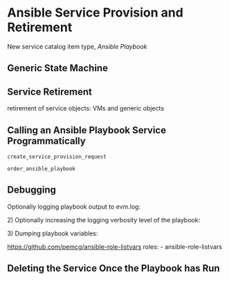 # Ansible Service Provision and Retirement

New service catalog item type, *Ansible Playbook*

## Generic State Machine


## Service Retirement

retirement of service objects: VMs and generic objects

## Calling an Ansible Playbook Service Programmatically

    create_service_provision_request

    order_ansible_playbook

## Debugging

Optionally logging playbook output to evm.log:

2\) Optionally increasing the logging verbosity level of the playbook:

3\) Dumping playbook variables:

<https://github.com/pemcg/ansible-role-listvars> roles: -
ansible-role-listvars

## Deleting the Service Once the Playbook has Run

